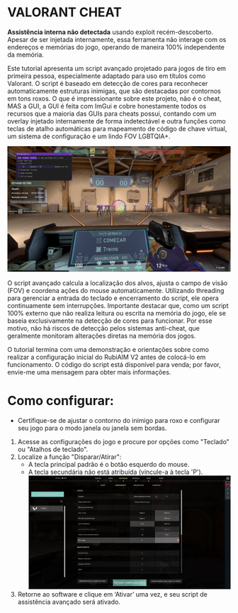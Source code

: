 # VALORANT CHEAT 
**Assistência interna não detectada** usando exploit recém-descoberto.
Apesar de ser injetada internamente, essa ferramenta não interage com os endereços e memórias do jogo, operando de maneira 100% independente da memória.

Este tutorial apresenta um script avançado projetado para jogos de tiro em primeira pessoa, especialmente adaptado para uso em títulos como Valorant. O script é baseado em detecção de cores para reconhecer automaticamente estruturas inimigas, que são destacadas por contornos em tons roxos. O que é impressionante sobre este projeto, não é o cheat, MAS a GUI, a GUI é feita com ImGui e cobre honestamente todos os recursos que a maioria das GUIs para cheats possui, contando com um overlay injetado internamente de forma indetectável e outra funções como teclas de atalho automáticas para mapeamento de código de chave virtual, um sistema de configuração e um lindo FOV LGBTQIA+.
  
![preview](RubiV2.png) 

O script avançado calcula a localização dos alvos, ajusta o campo de visão (FOV) e coordena ações do mouse automaticamente. Utilizando threading para gerenciar a entrada do teclado e encerramento do script, ele opera continuamente sem interrupções. Importante destacar que, como um script 100% externo que não realiza leitura ou escrita na memória do jogo, ele se baseia exclusivamente na detecção de cores para funcionar. Por esse motivo, não há riscos de detecção pelos sistemas anti-cheat, que geralmente monitoram alterações diretas na memória dos jogos.

O tutorial termina com uma demonstração e orientações sobre como realizar a configuração inicial do RubiAIM V2 antes de colocá-lo em funcionamento. O código do script está disponível para venda; por favor, envie-me uma mensagem para obter mais informações.
 
# Como configurar:
- Certifique-se de ajustar o contorno do inimigo para roxo e configurar seu jogo para o modo janela ou janela sem bordas.
1) Acesse as configurações do jogo e procure por opções como "Teclado" ou "Atalhos de teclado".
2) Localize a função "Disparar/Atirar":
    - A tecla principal padrão é o botão esquerdo do mouse.
    - A tecla secundária não está atribuída (vincule-a à tecla 'P').
![preview](P.png) 
3) Retorne ao software e clique em ‘Ativar’ uma vez, e seu script de assistência avançado será ativado.
